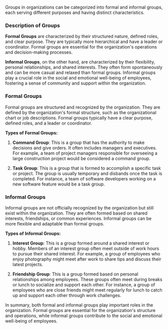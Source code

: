 Groups in organizations can be categorized into formal and informal groups, each serving different purposes and having distinct characteristics.

### Description of Groups

**Formal Groups** are characterized by their structured nature, defined roles, and clear purpose. They are typically more hierarchical and have a leader or coordinator. Formal groups are essential for the organization's operations and decision-making processes.

**Informal Groups**, on the other hand, are characterized by their flexibility, personal relationships, and shared interests. They often form spontaneously and can be more casual and relaxed than formal groups. Informal groups play a crucial role in the social and emotional well-being of employees, fostering a sense of community and support within the organization.


### Formal Groups

Formal groups are structured and recognized by the organization. They are defined by the organization's formal structure, such as the organizational chart or job descriptions. Formal groups typically have a clear purpose, defined roles, and a leader or coordinator.

**Types of Formal Groups:**

1. **Command Group**: This is a group that has the authority to make decisions and give orders. It often includes managers and executives. For example, a team of project managers responsible for overseeing a large construction project would be considered a command group.

2. **Task Group**: This is a group that is formed to accomplish a specific task or project. The group is usually temporary and disbands once the task is completed. For instance, a team of software developers working on a new software feature would be a task group.

### Informal Groups

Informal groups are not officially recognized by the organization but still exist within the organization. They are often formed based on shared interests, friendships, or common experiences. Informal groups can be more flexible and adaptable than formal groups.

**Types of Informal Groups:**

1. **Interest Group**: This is a group formed around a shared interest or hobby. Members of an interest group often meet outside of work hours to pursue their shared interest. For example, a group of employees who enjoy photography might meet after work to share tips and discuss their latest projects.

2. **Friendship Group**: This is a group formed based on personal relationships among employees. These groups often meet during breaks or lunch to socialize and support each other. For instance, a group of employees who are close friends might meet regularly for lunch to catch up and support each other through work challenges.

In summary, both formal and informal groups play important roles in the organization. Formal groups are essential for the organization's structure and operations, while informal groups contribute to the social and emotional well-being of employees.